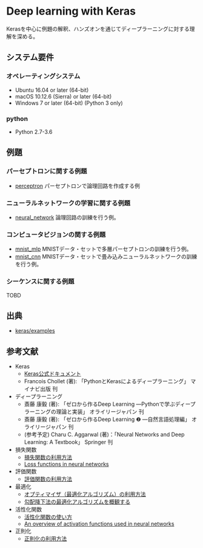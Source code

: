 # Deep learning with Keras
Kerasを中心に例題の解釈、ハンズオンを通じてディープラーニングに対する理解を深める。  

## システム要件

### オペレーティングシステム
- Ubuntu 16.04 or later (64-bit)
- macOS 10.12.6 (Sierra) or later (64-bit)
- Windows 7 or later (64-bit) (Python 3 only)

### python
- Python 2.7-3.6

## 例題

### パーセプトロンに関する例題
- [perceptron](perceptron) パーセプトロンで論理回路を作成する例

### ニューラルネットワークの学習に関する例題
- [neural_network](neural_network) 論理回路の訓練を行う例。

### コンピュータビジョンの関する例題
- [mnist_mlp](mnist_mlp) MNISTデータ・セットで多層パーセプトロンの訓練を行う例。
- [mnist_cnn](mnist_cnn) MNISTデータ・セットで畳み込みニューラルネットワークの訓練を行う例。

### シーケンスに関する例題
TOBD

## 出典
- [keras/examples](https://github.com/keras-team/keras/blob/master/examples/README.md)

## 参考文献
- Keras
  - [Keras公式ドキュメント](https://keras.io/ja/)
  - Francois Chollet (著): 「PythonとKerasによるディープラーニング」 マイナビ出版 刊
- ディープラーニング
  - 斎藤 康毅 (著): 「ゼロから作るDeep Learning ―Pythonで学ぶディープラーニングの理論と実装」 オライリージャパン 刊
  - 斎藤 康毅 (著): 「ゼロから作るDeep Learning ❷ ―自然言語処理編」 オライリージャパン 刊
  - (参考予定) Charu C. Aggarwal (著)：「Neural Networks and Deep Learning: A Textbook」 Springer 刊
- 損失関数
  - [損失関数の利用方法](https://keras.io/ja/losses/)
  - [Loss functions in neural networks](https://isaacchanghau.github.io/post/loss_functions/)
- 評価関数
  - [評価関数の利用方法](https://keras.io/ja/metrics/)
- 最適化
  - [オプティマイザ（最適化アルゴリズム）の利用方法](https://keras.io/ja/optimizers/)
  - [勾配降下法の最適化アルゴリズムを概観する](https://postd.cc/optimizing-gradient-descent/)
- 活性化関数
  - [活性化関数の使い方](https://keras.io/ja/activations/)
  - [An overview of activation functions used in neural networks](https://adl1995.github.io/an-overview-of-activation-functions-used-in-neural-networks.html)
- 正則化
  - [正則化の利用方法](https://keras.io/ja/regularizers/)
